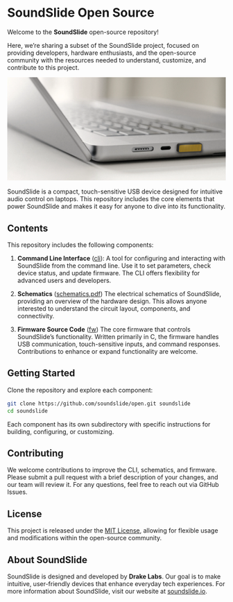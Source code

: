 
# SoundSlide Open Source

Welcome to the **SoundSlide** open-source repository!

Here, we’re sharing a subset of the SoundSlide project, focused on providing developers, hardware enthusiasts, and the open-source community with the resources needed to understand, customize, and contribute to this project.

![SoundSlide Device](soundslide.webp)

SoundSlide is a compact, touch-sensitive USB device designed for intuitive audio control on laptops. This repository includes the core elements that power SoundSlide and makes it easy for anyone to dive into its functionality.

## Contents

This repository includes the following components:

1. **Command Line Interface** ([cli](cli)):
   A tool for configuring and interacting with SoundSlide from the command line. Use it to set parameters, check device status, and update firmware. The CLI offers flexibility for advanced users and developers.

2. **Schematics** ([schematics.pdf](schematics.pdf))
   The electrical schematics of SoundSlide, providing an overview of the hardware design. This allows anyone interested to understand the circuit layout, components, and connectivity.

3. **Firmware Source Code** ([fw](fw))
   The core firmware that controls SoundSlide’s functionality. Written primarily in C, the firmware handles USB communication, touch-sensitive inputs, and command responses. Contributions to enhance or expand functionality are welcome.

## Getting Started

Clone the repository and explore each component:

```bash
git clone https://github.com/soundslide/open.git soundslide
cd soundslide
```

Each component has its own subdirectory with specific instructions for building, configuring, or customizing.

## Contributing

We welcome contributions to improve the CLI, schematics, and firmware. Please submit a pull request with a brief description of your changes, and our team will review it. For any questions, feel free to reach out via GitHub Issues.

## License

This project is released under the [MIT License](LICENSE), allowing for flexible usage and modifications within the open-source community.

## About SoundSlide

SoundSlide is designed and developed by **Drake Labs**. Our goal is to make intuitive, user-friendly devices that enhance everyday tech experiences. For more information about SoundSlide, visit our website at [soundslide.io](http://soundslide.io).
